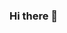 ### Hi there 👋

<!--
**tatyana-romanova/tatyana-romanova** is a ✨ _special_ ✨ repository because its `README.md` (this file) appears on your GitHub profile.

### :Junior_QA_Engineer:  About Me :

---
### :fire: My Stats :

[![GitHub Streak](http://github-readme-streak-stats.herokuapp.com?user=tatyana-romanova&theme=dark&background=000000)](https://git.io/streak-stats)

Here are some ideas to get you started:

- 🔭 I’m currently working on ...
- 🌱 I’m currently learning ...
- 👯 I’m looking to collaborate on ...
- 🤔 I’m looking for help with ...
- 💬 Ask me about ...
- 📫 How to reach me: ...
- 😄 Pronouns: ...
- ⚡ Fun fact: ...
-->
